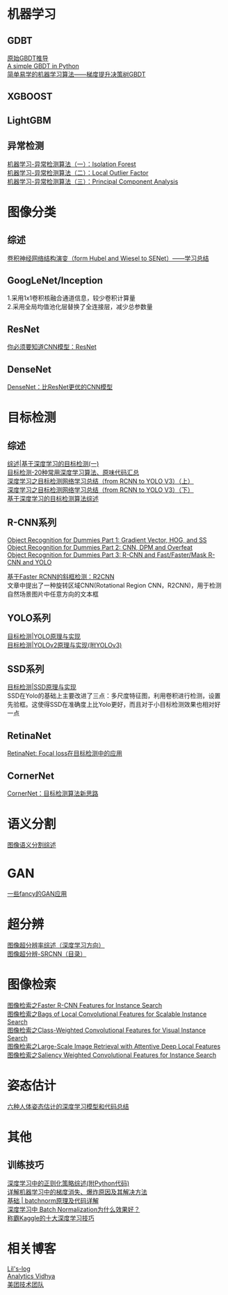 # 机器学习
## GDBT
[原始GBDT推导](https://blog.csdn.net/yc1203968305/article/details/78251400)<br>
[A simple GBDT in Python](https://github.com/liudragonfly/GBDT)<br>
[简单易学的机器学习算法——梯度提升决策树GBDT](https://blog.csdn.net/google19890102/article/details/51746402)<br>
## XGBOOST
## LightGBM

## 异常检测
[机器学习-异常检测算法（一）：Isolation Forest](https://zhuanlan.zhihu.com/p/27777266)<br>
[机器学习-异常检测算法（二）：Local Outlier Factor](https://zhuanlan.zhihu.com/p/28178476)<br>
[机器学习-异常检测算法（三）：Principal Component Analysis](https://zhuanlan.zhihu.com/p/29091645)<br>


# 图像分类
## 综述
[卷积神经网络结构演变（form Hubel and Wiesel to SENet）——学习总结](https://zhuanlan.zhihu.com/p/34621135)<br>
## GoogLeNet/Inception
1.采用1x1卷积核融合通道信息，较少卷积计算量<br>
2.采用全局均值池化层替换了全连接层，减少总参数量<br>
## ResNet
[你必须要知道CNN模型：ResNet](https://zhuanlan.zhihu.com/p/31852747)<br>
## DenseNet
[DenseNet：比ResNet更优的CNN模型](https://zhuanlan.zhihu.com/p/37189203)<br>

# 目标检测
## 综述
[综述|基于深度学习的目标检测(一)](https://zhuanlan.zhihu.com/p/34325398)<br>
[目标检测-20种常用深度学习算法、原味代码汇总](https://zhuanlan.zhihu.com/p/37056927)<br>
[深度学习之目标检测网络学习总结（from RCNN to YOLO V3）（上）](https://zhuanlan.zhihu.com/p/35724768)<br>
[深度学习之目标检测网络学习总结（from RCNN to YOLO V3）（下）](https://zhuanlan.zhihu.com/p/35731743)<br>
[基于深度学习的目标检测算法综述](https://zhuanlan.zhihu.com/p/36485126)<br>
## R-CNN系列
[Object Recognition for Dummies Part 1: Gradient Vector, HOG, and SS](https://lilianweng.github.io/lil-log/2017/10/29/object-recognition-for-dummies-part-1.html)<br>
[Object Recognition for Dummies Part 2: CNN, DPM and Overfeat](https://lilianweng.github.io/lil-log/2017/12/15/object-recognition-for-dummies-part-2.html)<br>
[Object Recognition for Dummies Part 3: R-CNN and Fast/Faster/Mask R-CNN and YOLO](https://lilianweng.github.io/lil-log/2017/12/31/object-recognition-for-dummies-part-3.html)<br>

[基于Faster RCNN的斜框检测：R2CNN](https://zhuanlan.zhihu.com/p/41662351)<br>
文章中提出了一种旋转区域CNN(Rotational Region CNN，R2CNN)，用于检测自然场景图片中任意方向的文本框<br>

## YOLO系列
[目标检测|YOLO原理与实现](https://zhuanlan.zhihu.com/p/32525231)<br>
[目标检测|YOLOv2原理与实现(附YOLOv3)](https://zhuanlan.zhihu.com/p/35325884)<br>

## SSD系列
[目标检测|SSD原理与实现](https://zhuanlan.zhihu.com/p/33544892)<br>
SSD在Yolo的基础上主要改进了三点：多尺度特征图，利用卷积进行检测，设置先验框。这使得SSD在准确度上比Yolo更好，而且对于小目标检测效果也相对好一点<br>

## RetinaNet
[RetinaNet: Focal loss在目标检测中的应用](https://zhuanlan.zhihu.com/p/41849687)<br>

## CornerNet
[CornerNet：目标检测算法新思路](https://zhuanlan.zhihu.com/p/41825737)<br>

# 语义分割
[图像语义分割综述](https://zhuanlan.zhihu.com/p/37801090)<br>

# GAN
[一些fancy的GAN应用](https://zhuanlan.zhihu.com/p/39530883)<br>

# 超分辨
[图像超分辨率综述（深度学习方向）](https://zhuanlan.zhihu.com/p/38181216)<br>
[图像超分辨-SRCNN（目录）](https://zhuanlan.zhihu.com/p/38166906)<br>

# 图像检索
[图像检索之Faster R-CNN Features for Instance Search](https://zhuanlan.zhihu.com/p/33625603)<br>
[图像检索之Bags of Local Convolutional Features for Scalable Instance Search](https://zhuanlan.zhihu.com/p/34194359)<br>
[图像检索之Class-Weighted Convolutional Features for Visual Instance Search](https://zhuanlan.zhihu.com/p/33361887)<br>
[图像检索之Large-Scale Image Retrieval with Attentive Deep Local Features](https://zhuanlan.zhihu.com/p/34084199)<br>
[图像检索之Saliency Weighted Convolutional Features for Instance Search](https://zhuanlan.zhihu.com/p/34332385?group_id=956910726489579520)<br>


# 姿态估计
[六种人体姿态估计的深度学习模型和代码总结](https://zhuanlan.zhihu.com/p/38597956)<br>

# 其他
## 训练技巧
[深度学习中的正则化策略综述(附Python代码)](https://zhuanlan.zhihu.com/p/37120298)<br>
[详解机器学习中的梯度消失、爆炸原因及其解决方法](https://blog.csdn.net/qq_25737169/article/details/78847691)<br>
[基础 | batchnorm原理及代码详解](https://blog.csdn.net/qq_25737169/article/details/79048516)<br>
[深度学习中 Batch Normalization为什么效果好？](https://www.zhihu.com/question/38102762)<br>
[称霸Kaggle的十大深度学习技巧](https://zhuanlan.zhihu.com/p/41379279)<br>

# 相关博客
[Lil's-log](https://lilianweng.github.io/lil-log/2018/08/12/from-autoencoder-to-beta-vae.html)<br>
[Analytics Vidhya](https://www.analyticsvidhya.com/blog/)<br>
[美团技术团队](https://tech.meituan.com/)<br>
